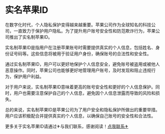 # 实名苹果ID

在数字化时代，个人隐私保护变得越来越重要。苹果公司作为全球知名的科技公司，一直致力于保护用户隐私。为了提升用户账号安全性和防范欺诈行为，苹果公司推出了实名制苹果ID。

实名制苹果ID是指用户在注册苹果账号时需要提供真实的个人信息，包括姓名、身份证号码等。这些信息将被用于验证用户身份，确保账号的合法性和安全性。

通过实名制苹果ID，用户可以更好地保护个人信息安全，避免账号被盗用或被他人恶意操作。同时，苹果公司也能够更好地管理用户账号，及时发现和阻止违规行为，保护用户利益。

对于用户来说，实名制苹果ID意味着更高的账号安全性和更好的个人信息保护。同时，用户也需要注意保护自己的个人信息，避免因个人信息泄露而导致的风险和损失。

总的来说，实名制苹果ID是苹果公司为了用户安全和隐私保护所做出的重要举措。用户应该积极配合并提供真实的个人信息，以确保自己账号的安全性和合法性。

更多关于实名苹果ID请通过✈与我们联系，感谢阅读！[点我联系✈](https://box.k02.cc)